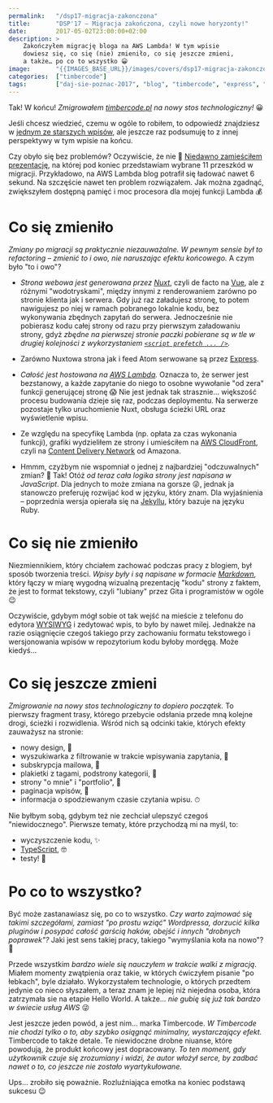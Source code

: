 ```yaml
---
permalink:   "/dsp17-migracja-zakonczona"
title:       "DSP'17 — Migracja zakończona, czyli nowe horyzonty!"
date:        2017-05-02T23:00:00+02:00
description: >
    Zakończyłem migrację bloga na AWS Lambda! W tym wpisie
    dowiesz się, co się (nie) zmieniło, co się jeszcze zmieni,
    a także… po co to wszystko 😀
image:       "{{IMAGES_BASE_URL}}/images/covers/dsp17-migracja-zakonczona.png"
categories:  ["timbercode"]
tags:        ["daj-sie-poznac-2017", "blog", "timbercode", "express", "nuxt", "aws", "lambda"]
---
```


Tak! W końcu! *Zmigrowałem [timbercode.pl]( https://timbercode.pl )
na nowy stos technologiczny!* 😀

Jeśli chcesz wiedzieć, czemu w ogóle to robiłem, to odpowiedź znajdziesz w
[jednym ze starszych wpisów]( /blog/2017/03/28/dsp17-jeden-feature-ktory-zmienia-stos-technologiczny/ ),
ale jeszcze raz podsumuję to z innej perspektywy w tym wpisie na końcu.

Czy obyło się bez problemów? Oczywiście, że nie 🙂
[Niedawno zamieściłem prezentację]( /blog/2017/04/24/dsp17-prezentacja-o-migracji-bloga/ ),
na której pod koniec przedstawiam wybrane 11 przeszkód w migracji.
Przykładowo, na AWS Lambda blog potrafił się ładować nawet 6 sekund.
Na szczęście nawet ten problem rozwiązałem. Jak można zgadnąć, 
zwiększyłem dostępną pamięć i moc procesora dla mojej funkcji Lambda 💰

# Co się zmieniło

*Zmiany po migracji są praktycznie niezauważalne. W pewnym sensie był to refactoring –
zmienić to i owo, nie naruszając efektu końcowego.* A czym było "to i owo"?

* *Strona webowa jest generowana przez [Nuxt]( https://nuxtjs.org/ )*,
  czyli de facto na [Vue]( https://vuejs.org/ ), ale z różnymi "wodotryskami",
  między innymi z renderowaniem zarówno po stronie klienta jak i serwera.
  Gdy już raz załadujesz stronę, to potem nawigujesz po niej w ramach
  pobranego lokalnie kodu, bez wykonywania zbędnych zapytań do serwera.
  Jednocześnie nie pobierasz kodu całej strony od razu przy pierwszym załadowaniu
  strony, gdyż *zbędne na pierwszej stronie paczki pobierane są w tle
  w drugiej kolejności z wykorzystaniem
  [`<script prefetch ... />`]( https://developer.mozilla.org/en-US/docs/Web/HTTP/Link_prefetching_FAQ ).*
  
* Zarówno Nuxtowa strona jak i feed Atom serwowane są przez
  [Express]( https://expressjs.com/ ).
  
* *Całość jest hostowana na [AWS Lambda]( https://aws.amazon.com/lambda ).*
  Oznacza to, że serwer jest bezstanowy, a każde zapytanie do niego to
  osobne wywołanie "od zera" funkcji generującej stronę 😱
  Nie jest jednak tak strasznie… większość procesu budowania dzieje się raz,
  podczas deploymentu. Na serwerze pozostaje tylko uruchomienie Nuxt, obsługa
  ścieżki URL oraz wyświetlenie wpisu.
  
* Ze względu na specyfikę Lambda (np. opłata za czas wykonania funkcji),
  grafiki wydzieliłem ze strony i umieściłem na
  [AWS CloudFront]( https://aws.amazon.com/cloudfront ), czyli na
  [Content Delivery Network]( https://en.wikipedia.org/wiki/Content_delivery_network )
  od Amazona.
  
* Hmmm, czyżbym nie wspomniał o jednej z najbardziej "odczuwalnych" zmian? 🤔
  Tak! Otóż *od teraz cała logika strony jest napisana w JavaScript*.
  Dla jednych to może zmiana na gorsze 😜, jednak ja stanowczo preferuję
  rozwijać kod w języku, który znam. Dla wyjaśnienia – poprzednia wersja
  opierała się na [Jekyllu]( https://jekyllrb.com/ ), który bazuje
  na języku Ruby.
  
# Co się nie zmieniło

Niezmiennikiem, który chciałem zachować podczas pracy z blogiem, był sposób
tworzenia treści. *Wpisy były i są napisane w formacie
[Markdown]( https://en.wikipedia.org/wiki/Markdown )*, który łączy 
w miarę wygodną wizualną prezentację "kodu" strony z faktem, że jest
to format tekstowy, czyli "lubiany" przez Gita i programistów w ogóle 😉

Oczywiście, gdybym mógł sobie ot tak wejść na mieście z telefonu
do edytora [WYSIWYG]( https://en.wikipedia.org/wiki/WYSIWYG )
i zedytować wpis, to było by nawet milej. Jednakże na razie
osiągnięcie czegoś takiego przy zachowaniu formatu tekstowego
i wersjonowania wpisów w repozytorium kodu byłoby mordęgą.
Może kiedyś…
  
# Co się jeszcze zmieni

*Zmigrowanie na nowy stos technologiczny to dopiero początek.*
To pierwszy fragment trasy, którego przebycie odsłania przede mną
kolejne drogi, ścieżki i rozwidlenia. Wśród nich są odcinki takie,
których efekty zauważysz na stronie:
* nowy design, 🎨
* wyszukiwarka z filtrowanie w trakcie wpisywania zapytania, 🔎
* subskrypcja mailowa, 📩
* plakietki z tagami, podstrony kategorii, 🔀
* strony "o mnie" i "portfolio", 👱
* paginacja wpisów, 📖
* informacja o spodziewanym czasie czytania wpisu. ⏱

Nie byłbym sobą, gdybym też nie zechciał ulepszyć czegoś "niewidocznego".
Pierwsze tematy, które przychodzą mi na myśl, to:
* wyczyszczenie kodu, ✨
* [TypeScript]( https://www.typescriptlang.org/ ), 🤓
* testy! 🚀

# Po co to wszystko?

Być może zastanawiasz się, po co to wszystko. *Czy warto zajmować się takimi
szczegółami, zamiast "po prostu wziąć" Wordpressa, dorzucić kilka pluginów
i posypać całość garścią haków, obejść i innych "drobnych poprawek"?*
Jaki jest sens takiej pracy, takiego "wymyślania koła na nowo"? 🤔

Przede wszystkim *bardzo wiele się nauczyłem w trakcie walki z migracją*.
Miałem momenty zwątpienia oraz takie, w których ćwiczyłem
pisanie "po łebkach", byle działało. Wykorzystałem technologie, o których przedtem
jedynie co nieco słyszałem, a teraz znam je lepiej niż niejedna osoba, która
zatrzymała sie na etapie Hello World. A także… *nie gubię się już tak bardzo
w świecie usług AWS* 😜

Jest jeszcze jeden powód, a jest nim… marka Timbercode. *W Timbercode nie chodzi
tylko o to, aby szybko osiągnąć minimalny, wystarczający efekt.*
Timbercode to także detale. Te niewidoczne drobne niuanse, które powodują,
że produkt końcowy jest dopracowany. *To ten moment, gdy użytkownik
czuje się zrozumiany i widzi, że autor włożył serce, by zadbać nawet o to,
co jeszcze nie zostało wyartykułowane.*

Ups… zrobiło się poważnie. Rozluźniająca emotka na koniec podstawą sukcesu 😉

